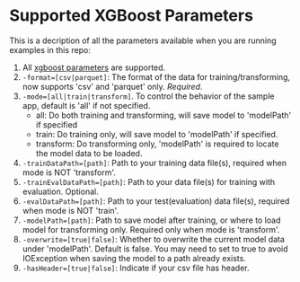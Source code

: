 Supported XGBoost Parameters
============================

This is a decription of all the parameters available when you are running examples in this repo:

1. All [xgboost parameters](https://xgboost.readthedocs.io/en/latest/parameter.html) are supported.
2. `-format=[csv|parquet]`: The format of the data for training/transforming, now supports 'csv' and 'parquet' only. *Required*.
3. `-mode=[all|train|transform]`. To control the behavior of the sample app, default is 'all' if not specified.
   * all: Do both training and transforming, will save model to 'modelPath' if specified
   * train: Do training only, will save model to 'modelPath' if specified.
   * transform: Do transforming only, 'modelPath' is required to locate the model data to be loaded.
4. `-trainDataPath=[path]`: Path to your training data file(s), required when mode is NOT 'transform'.
5. `-trainEvalDataPath=[path]`: Path to your data file(s) for training with evaluation. Optional.
6. `-evalDataPath=[path]`: Path to your test(evaluation) data file(s), required when mode is NOT 'train'.
7. `-modelPath=[path]`: Path to save model after training, or where to load model for transforming only. Required only when mode is 'transform'.
8. `-overwrite=[true|false]`: Whether to overwrite the current model data under 'modelPath'. Default is false. You may need to set to true to avoid IOException when saving the model to a path already exists.
9. `-hasHeader=[true|false]`: Indicate if your csv file has header.
